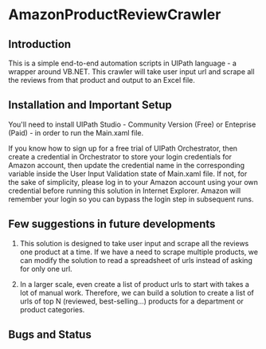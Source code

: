 # AmazonProductReviewCrawler
## Introduction

This is a simple end-to-end automation scripts in UIPath language - a wrapper around VB.NET. This crawler will take user input url and scrape all the reviews from that product and output to an Excel file.


## Installation and Important Setup

You'll need to install UIPath Studio - Community Version (Free) or Enteprise (Paid) - in order to run the Main.xaml file.

If you know how to sign up for a free trial of UIPath Orchestrator, then create a credential in Orchestrator to store your login credentials for Amazon account, then update the credential name in the corresponding variable inside the User Input Validation state of Main.xaml file. If not, for the sake of simplicity, please log in to your Amazon account using your own credential before running this solution in Internet Explorer. Amazon will remember your login so you can bypass the login step in subsequent runs.

## Few suggestions in future developments

1. This solution is designed to take user input and scrape all the reviews one product at a time. If we have a need to scrape multiple products, we can modify the solution to read a spreadsheet of urls instead of asking for only one url.

2. In a larger scale, even create a list of product urls to start with takes a lot of manual work. Therefore, we can build a solution to create a list of urls of top N (reviewed, best-selling...) products for a department or product categories.

## Bugs and Status

